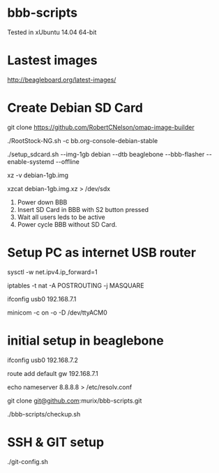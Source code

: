 bbb-scripts
===========

Tested in xUbuntu 14.04 64-bit

Lastest images
==============
http://beagleboard.org/latest-images/

Create Debian SD Card
=====================

git clone https://github.com/RobertCNelson/omap-image-builder

./RootStock-NG.sh -c bb.org-console-debian-stable

./setup_sdcard.sh --img-1gb debian --dtb beaglebone --bbb-flasher --enable-systemd --offline

xz -v debian-1gb.img

xzcat debian-1gb.img.xz > /dev/sdx


1. Power down BBB
2. Insert SD Card in BBB with S2 button pressed
3. Wait all users leds to be active
4. Power cycle BBB without SD Card.


Setup PC as internet USB router
===============================

sysctl -w net.ipv4.ip_forward=1

iptables -t nat -A POSTROUTING -j MASQUARE

ifconfig usb0 192.168.7.1

minicom -c on -o -D /dev/ttyACM0


initial setup in beaglebone
===========================

ifconfig usb0 192.168.7.2

route add default gw 192.168.7.1

echo nameserver 8.8.8.8 > /etc/resolv.conf

git clone git@github.com:murix/bbb-scripts.git

./bbb-scripts/checkup.sh



SSH & GIT setup
===============

./git-config.sh






